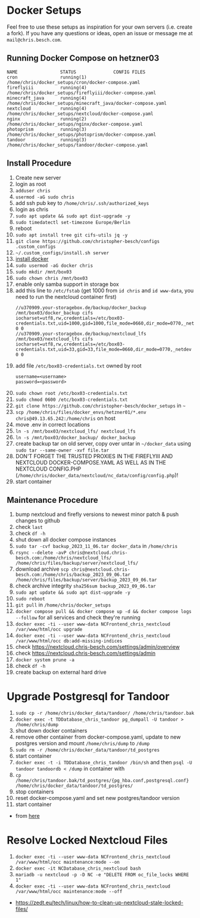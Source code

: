 # Docker Setups
Feel free to use these setups as inspiration for your own servers (i.e. create a fork).
If you have any questions or ideas, open an issue or message me at `mail@chris.besch.com`.


## Running Docker Compose on hetzner03
```
NAME                STATUS              CONFIG FILES
cron                running(1)          /home/chris/docker_setups/cron/docker-compose.yaml
fireflyiii          running(4)          /home/chris/docker_setups/fireflyiii/docker-compose.yaml
minecraft_java      running(4)          /home/chris/docker_setups/minecraft_java/docker-compose.yaml
nextcloud           running(4)          /home/chris/docker_setups/nextcloud/docker-compose.yaml
nginx               running(2)          /home/chris/docker_setups/nginx/docker-compose.yaml
photoprism          running(3)          /home/chris/docker_setups/photoprism/docker-compose.yaml
tandoor             running(3)          /home/chris/docker_setups/tandoor/docker-compose.yaml
```


## Install Procedure
1. Create new server
2. login as root
3. `adduser chris`
4. `usermod -aG sudo chris`
5. add ssh pub key to `/home/chris/.ssh/authorized_keys`
6. login as chris
7. `sudo apt update && sudo apt dist-upgrade -y`
8. `sudo timedatectl set-timezone Europe/Berlin`
9. reboot
10. `sudo apt install tree git cifs-utils jq -y`
11. `git clone https://github.com/christopher-besch/configs .custom_configs`
12. `~/.custom_configs/install.sh server`
13. [install docker](https://docs.docker.com/engine/install/debian)
14. `sudo usermod -aG docker chris`
15. `sudo mkdir /mnt/box03`
16. `sudo chown chris /mnt/box03`
17. enable only samba support in storage box
18. add this line to `/etc/fstab` (get 1000 from `id chris` and `id www-data`, you need to run the nextcloud container first)
    ```
    //u370909.your-storagebox.de/backup/docker_backup /mnt/box03/docker_backup cifs iocharset=utf8,rw,credentials=/etc/box03-credentials.txt,uid=1000,gid=1000,file_mode=0660,dir_mode=0770,_netdev 0 0
    //u370909.your-storagebox.de/backup/nextcloud_lfs /mnt/box03/nextcloud_lfs cifs iocharset=utf8,rw,credentials=/etc/box03-credentials.txt,uid=33,gid=33,file_mode=0660,dir_mode=0770,_netdev 0 0
    ```
19. add file `/etc/box03-credentials.txt` owned by root
    ```
    username=<username>
    password=<password>
    ```
20. `sudo chown root /etc/box03-credentials.txt`
21. `sudo chmod 0600 /etc/box03-credentials.txt`
22. `git clone https://github.com/christopher-besch/docker_setups` in `~`
23. `scp /home/chris/files/docker_envs/hetzner01/*.env chris@49.13.65.242:/home/chris` on host
24. move .env in correct locations
25. `ln -s /mnt/box03/nextcloud_lfs/ nextcloud_lfs`
26. `ln -s /mnt/box03/docker_backup/ docker_backup`
27. create backup tar on old server, copy over untar in `~/docker_data` using `sudo tar --same-owner -xvf file.tar`
28. DON'T FORGET THE TRUSTED PROXIES IN THE FIREFLYIII AND NEXTCLOUD DOCKER-COMPOSE.YAML AS WELL AS IN THE NEXTCLOUD CONFIG.PHP (`/home/chris/docker_data/nextcloud/nc_data/config/config.php`)!
29. start container


## Maintenance Procedure
1. bump nextcloud and firefly versions to newest minor patch & push changes to github
2. check `last`
3. check `df -h`
4. shut down all docker compose instances
5. `sudo tar -cvf backup_2023_11_06.tar docker_data` in `/home/chris`
6. `rsync --delete -avP chris@nextcloud.chris-besch.com:/home/chris/nextcloud_lfs/ /home/chris/files/backup/server/nextcloud_lfs/`
7. download archive `scp chris@nextcloud.chris-besch.com:/home/chris/backup_2023_09_06.tar /home/chris/files/backup/server/backup_2023_09_06.tar`
8. check archive integrity `sha256sum backup_2023_09_06.tar`
9. `sudo apt update && sudo apt dist-upgrade -y`
10. `sudo reboot`
11. `git pull` in `/home/chris/docker_setups`
12. `docker compose pull && docker compose up -d && docker compose logs --follow` for all services and check they're running
13. `docker exec -ti --user www-data NCFrontend_chris_nextcloud /var/www/html/occ upgrade`
14. `docker exec -ti --user www-data NCFrontend_chris_nextcloud /var/www/html/occ db:add-missing-indices`
15. check https://nextcloud.chris-besch.com/settings/admin/overview
16. check https://nextcloud.chris-besch.com/settings/admin
17. `docker system prune -a`
18. check `df -h`
19. create backup on external hard drive


# Upgrade Postgresql for Tandoor
1. `sudo cp -r /home/chris/docker_data/tandoor/ /home/chris/tandoor.bak`
2. `docker exec -t TDDatabase_chris_tandoor pg_dumpall -U tandoor > /home/chris/dump`
3. shut down docker containers
4. remove other container from docker-compose.yaml, update to new postgres version and mount `/home/chris/dump` to `/dump`
5. `sudo rm -r /home/chris/docker_data/tandoor/td_postgres`
6. start container
7. `docker exec -t -i TDDatabase_chris_tandoor /bin/sh` and then `psql -U tandoor tandoordb < /dump` in container with 
9. `cp /home/chris/tandoor.bak/td_postgres/{pg_hba.conf,postgresql.conf} /home/chris/docker_data/tandoor/td_postgres/`
10. stop containers
11. reset docker-compose.yaml and set new postgres/tandoor version
12. start container

- from [here](https://openqa-bites.github.io/posts/2023/2023-11-23-upgrade_a_postgresql_container_to_a_new_major_version)

# Resolve Locked Nextcloud Files
1. `docker exec -ti --user www-data NCFrontend_chris_nextcloud /var/www/html/occ maintenance:mode --on`
2. `docker exec -it NCDatabase_chris_nextcloud bash`
3. `mariadb -u nextcloud -p -D NC -e "DELETE FROM oc_file_locks WHERE 1"`
4. `docker exec -ti --user www-data NCFrontend_chris_nextcloud /var/www/html/occ maintenance:mode --off`
- https://zedt.eu/tech/linux/how-to-clean-up-nextcloud-stale-locked-files/

